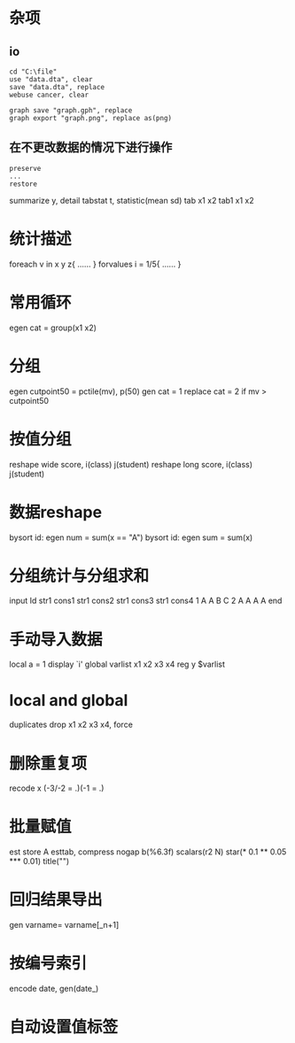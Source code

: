 # 杂项
## io
```
cd "C:\file"
use "data.dta", clear
save "data.dta", replace
webuse cancer, clear

graph save "graph.gph", replace
graph export "graph.png", replace as(png)
```
## 在不更改数据的情况下进行操作
```
preserve
...
restore
```

summarize y, detail
tabstat t, statistic(mean sd)
tab x1 x2
tab1 x1 x2
# 统计描述

foreach v in x y z{
    ......
}
forvalues i = 1/5{
    ......
}
# 常用循环

egen cat = group(x1 x2)
# 分组

egen cutpoint50 = pctile(mv), p(50)
gen cat = 1
replace cat = 2 if mv > cutpoint50 
# 按值分组

reshape wide score, i(class) j(student) 
reshape long score, i(class) j(student) 
# 数据reshape

bysort id: egen num = sum(x == "A")
bysort id: egen sum = sum(x)
# 分组统计与分组求和

input Id str1 cons1 str1 cons2 str1 cons3 str1 cons4
1 A A B C
2 A A A A
end
# 手动导入数据

local a = 1
display `i'
global varlist x1 x2 x3 x4
reg y $varlist
# local and global

duplicates drop x1 x2 x3 x4, force
# 删除重复项

recode x (-3/-2 = .)(-1 = .)
# 批量赋值

est store A
esttab, compress nogap b(%6.3f) scalars(r2 N) star(* 0.1 ** 0.05 *** 0.01)  title("")
# 回归结果导出

gen varname= varname[_n+1]
# 按编号索引

encode date, gen(date_)
# 自动设置值标签
```
